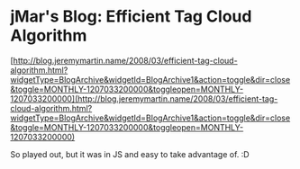 <!--
id: 32805069
link: http://tumblr.atmos.org/post/32805069/jmars-blog-efficient-tag-cloud-algorithm
slug: jmars-blog-efficient-tag-cloud-algorithm
date: Thu Apr 24 2008 21:49:20 GMT-0700 (PDT)
publish: 2008-04-024
tags: 
title: jMar's Blog: Efficient Tag Cloud Algorithm
-->


jMar's Blog: Efficient Tag Cloud Algorithm
==========================================

[http://blog.jeremymartin.name/2008/03/efficient-tag-cloud-algorithm.html?widgetType=BlogArchive&widgetId=BlogArchive1&action=toggle&dir=close&toggle=MONTHLY-1207033200000&toggleopen=MONTHLY-1207033200000](http://blog.jeremymartin.name/2008/03/efficient-tag-cloud-algorithm.html?widgetType=BlogArchive&widgetId=BlogArchive1&action=toggle&dir=close&toggle=MONTHLY-1207033200000&toggleopen=MONTHLY-1207033200000)

So played out, but it was in JS and easy to take advantage of. :D

